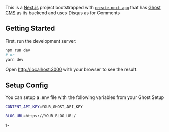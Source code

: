 This is a [Next.js](https://nextjs.org/) project bootstrapped with [`create-next-app`](https://github.com/vercel/next.js/tree/canary/packages/create-next-app) that has [Ghost CMS](https://ghost.org) as its backend and uses Disqus as for Comments

## Getting Started

First, run the development server:

```bash
npm run dev
# or
yarn dev
```

Open [http://localhost:3000](http://localhost:3000) with your browser to see the result.


## Setup Config
You can setup a .env file with the following variables from your Ghost Setup

```bash
CONTENT_API_KEY=YOUR_GHOST_API_KEY

BLOG_URL=https://YOUR_BLOG_URL/
```
1-